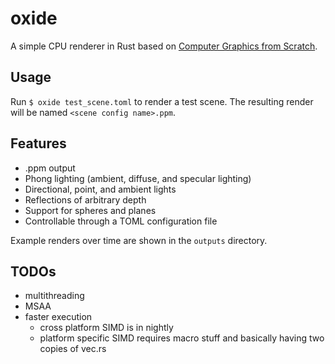 # oxide

A simple CPU renderer in Rust based on [Computer Graphics from Scratch](https://gabrielgambetta.com/computer-graphics-from-scratch).

## Usage
Run `$ oxide test_scene.toml` to render a test scene. The resulting render will be named `<scene config name>.ppm`.

## Features
- .ppm output
- Phong lighting (ambient, diffuse, and specular lighting)
- Directional, point, and ambient lights
- Reflections of arbitrary depth
- Support for spheres and planes
- Controllable through a TOML configuration file

Example renders over time are shown in the `outputs` directory.

## TODOs
- multithreading
- MSAA
- faster execution
  - cross platform SIMD is in nightly
  - platform specific SIMD requires macro stuff and basically having two copies of vec.rs
